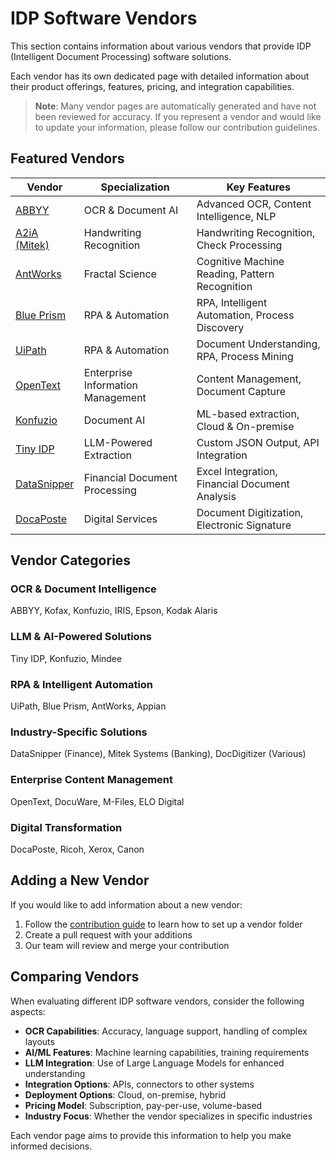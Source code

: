 # IDP Software Vendors

This section contains information about various vendors that provide IDP (Intelligent Document Processing) software solutions.

Each vendor has its own dedicated page with detailed information about their product offerings, features, pricing, and integration capabilities.

> **Note**: Many vendor pages are automatically generated and have not been reviewed for accuracy. If you represent a vendor and would like to update your information, please follow our contribution guidelines.

## Featured Vendors

| Vendor | Specialization | Key Features |
|--------|----------------|-------------|
| [ABBYY](abbyy/index.md) | OCR & Document AI | Advanced OCR, Content Intelligence, NLP |
| [A2iA (Mitek)](a2ia/index.md) | Handwriting Recognition | Handwriting Recognition, Check Processing |
| [AntWorks](antworks/index.md) | Fractal Science | Cognitive Machine Reading, Pattern Recognition |
| [Blue Prism](blue-prism/index.md) | RPA & Automation | RPA, Intelligent Automation, Process Discovery |
| [UiPath](uipath/index.md) | RPA & Automation | Document Understanding, RPA, Process Mining |
| [OpenText](opentext/index.md) | Enterprise Information Management | Content Management, Document Capture |
| [Konfuzio](konfuzio/index.md) | Document AI | ML-based extraction, Cloud & On-premise |
| [Tiny IDP](tiny-idp/index.md) | LLM-Powered Extraction | Custom JSON Output, API Integration |
| [DataSnipper](datasnipper/index.md) | Financial Document Processing | Excel Integration, Financial Document Analysis |
| [DocaPoste](docaposte/index.md) | Digital Services | Document Digitization, Electronic Signature |

## Vendor Categories

### OCR & Document Intelligence
ABBYY, Kofax, Konfuzio, IRIS, Epson, Kodak Alaris

### LLM & AI-Powered Solutions
Tiny IDP, Konfuzio, Mindee

### RPA & Intelligent Automation
UiPath, Blue Prism, AntWorks, Appian

### Industry-Specific Solutions
DataSnipper (Finance), Mitek Systems (Banking), DocDigitizer (Various)

### Enterprise Content Management
OpenText, DocuWare, M-Files, ELO Digital

### Digital Transformation
DocaPoste, Ricoh, Xerox, Canon

## Adding a New Vendor

If you would like to add information about a new vendor:

1. Follow the [contribution guide](../contribution/index.md) to learn how to set up a vendor folder
2. Create a pull request with your additions
3. Our team will review and merge your contribution

## Comparing Vendors

When evaluating different IDP software vendors, consider the following aspects:

- **OCR Capabilities**: Accuracy, language support, handling of complex layouts
- **AI/ML Features**: Machine learning capabilities, training requirements
- **LLM Integration**: Use of Large Language Models for enhanced understanding
- **Integration Options**: APIs, connectors to other systems
- **Deployment Options**: Cloud, on-premise, hybrid
- **Pricing Model**: Subscription, pay-per-use, volume-based
- **Industry Focus**: Whether the vendor specializes in specific industries

Each vendor page aims to provide this information to help you make informed decisions.
